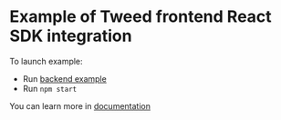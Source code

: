 # Example of Tweed frontend React SDK integration

To launch example:

- Run [backend example](https://github.com/paytweed/backend-sdk-nodejs-example)
- Run `npm start`

You can learn more in [documentation](https://docs.paytweed.com)
